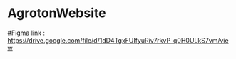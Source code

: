 # AgrotonWebsite
#Figma link : https://drive.google.com/file/d/1dD4TgxFUIfyuRiv7rkvP_q0H0ULkS7vm/view